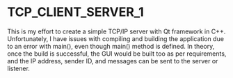 # TCP_CLIENT_SERVER_1

This is my effort to create a simple TCP/IP server with Qt framework in C++. 
Unfortunately, I have issues with compiling and building the application due to an error with main(), even though main() method is defined. 
In theory, once the build is successful, the GUI would be built too as per requirements, and the IP address, sender ID, and messages can be sent to the server or listener. 
